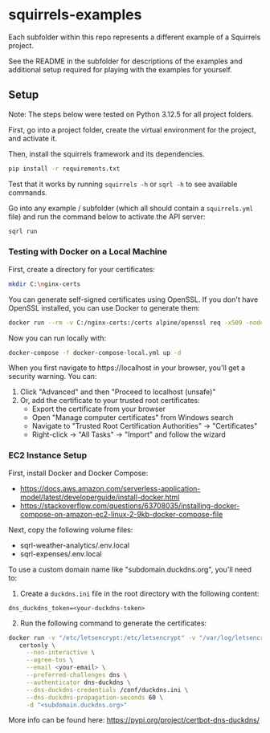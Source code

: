 # squirrels-examples

Each subfolder within this repo represents a different example of a Squirrels project.

See the README in the subfolder for descriptions of the examples and additional setup required for playing with the examples for yourself.

## Setup

Note: The steps below were tested on Python 3.12.5 for all project folders.

First, go into a project folder, create the virtual environment for the project, and activate it.

Then, install the squirrels framework and its dependencies.

```bash
pip install -r requirements.txt
```

Test that it works by running `squirrels -h` or `sqrl -h` to see available commands.

Go into any example / subfolder (which all should contain a `squirrels.yml` file) and run the command below to activate the API server:

```bash
sqrl run
```

### Testing with Docker on a Local Machine

First, create a directory for your certificates: 

```bash
mkdir C:\nginx-certs
```

You can generate self-signed certificates using OpenSSL. If you don't have OpenSSL installed, you can use Docker to generate them:

```bash
docker run --rm -v C:/nginx-certs:/certs alpine/openssl req -x509 -nodes -days 365 -newkey rsa:2048 -keyout /certs/privkey.pem -out /certs/fullchain.pem -subj "/CN=localhost"
```

Now you can run locally with:

```bash
docker-compose -f docker-compose-local.yml up -d
```

When you first navigate to https://localhost in your browser, you'll get a security warning. You can:
1. Click "Advanced" and then "Proceed to localhost (unsafe)"
2. Or, add the certificate to your trusted root certificates:
    - Export the certificate from your browser
    - Open "Manage computer certificates" from Windows search
    - Navigate to "Trusted Root Certification Authorities" → "Certificates"
    - Right-click → "All Tasks" → "Import" and follow the wizard

### EC2 Instance Setup

First, install Docker and Docker Compose:
- https://docs.aws.amazon.com/serverless-application-model/latest/developerguide/install-docker.html
- https://stackoverflow.com/questions/63708035/installing-docker-compose-on-amazon-ec2-linux-2-9kb-docker-compose-file

Next, copy the following volume files:
- sqrl-weather-analytics/.env.local
- sqrl-expenses/.env.local

To use a custom domain name like "subdomain.duckdns.org", you'll need to:

1. Create a `duckdns.ini` file in the root directory with the following content:

```
dns_duckdns_token=<your-duckdns-token>
```

2. Run the following command to generate the certificates:

```bash
docker run -v "/etc/letsencrypt:/etc/letsencrypt" -v "/var/log/letsencrypt:/var/log/letsencrypt" -v "./duckdns.ini:/conf/duckdns.ini" infinityofspace/certbot_dns_duckdns:latest \
   certonly \
     --non-interactive \
     --agree-tos \
     --email <your-email> \
     --preferred-challenges dns \
     --authenticator dns-duckdns \
     --dns-duckdns-credentials /conf/duckdns.ini \
     --dns-duckdns-propagation-seconds 60 \
     -d "<subdomain.duckdns.org>"
```

More info can be found here: https://pypi.org/project/certbot-dns-duckdns/
